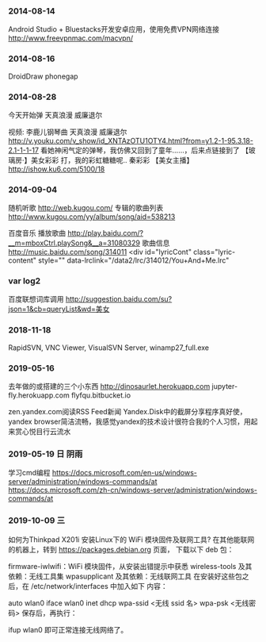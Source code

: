 ### 2014-08-14

Android Studio + Bluestacks开发安卓应用，使用免费VPN网络连接 http://www.freevpnmac.com/macvpn/

### 2014-08-16
DroidDraw
phonegap

### 2014-08-28
今天开始弹 天真浪漫 威廉退尔

视频: 李鹿儿钢琴曲 天真浪漫 威廉退尔 http://v.youku.com/v_show/id_XNTAzOTU1OTY4.html?from=y1.2-1-95.3.18-2.1-1-1-17
看她神闲气定的弹琴，我仿佛又回到了童年……，后来点链接到了
【玻璃房·】美女彩彩 打，我的彩虹糖糖呢.. 秦彩彩 【美女主播】 http://ishow.ku6.com/5100/18

### 2014-09-04
随机听歌 http://web.kugou.com/
专辑的歌曲列表 http://www.kugou.com/yy/album/song/aid=538213

百度音乐
播放歌曲   http://play.baidu.com/?__m=mboxCtrl.playSong&__a=31080329
歌曲信息  http://music.baidu.com/song/314011  <div id="lyricCont" class="lyric-content" style="" data-lrclink="/data2/lrc/314012/You+And+Me.lrc"


### var log2
百度联想词库调用	http://suggestion.baidu.com/su?json=1&cb=queryList&wd=美女

### 2018-11-18
RapidSVN, VNC Viewer, VisualSVN Server, winamp27_full.exe

### 2019-05-16
去年做的或搭建的三个小东西
http://dinosaurlet.herokuapp.com
jupyter-fly.herokuapp.com
flyfqu.bitbucket.io

zen.yandex.com阅读RSS Feed新闻
Yandex.Disk中的截屏分享程序真好使，yandex browser简洁流畅，我感觉yandex的技术设计很符合我的个人习惯，用起来赏心悦目行云流水

### 2019-05-19 日 阴雨
学习cmd编程
https://docs.microsoft.com/en-us/windows-server/administration/windows-commands/at
https://docs.microsoft.com/zh-cn/windows-server/administration/windows-commands/at


### 2019-10-09 三
如何为Thinkpad X201i 安装Linux下的 WiFi 模块固件及联网工具? 在其他能联网的机器上，转到 https://packages.debian.org 页面， 下载以下 deb 包：

firmware-iwlwifi：WiFi 模块固件，从安装出错提示中获悉
wireless-tools 及其依赖：无线工具集
wpasupplicant 及其依赖：无线联网工具
在安装好这些包之后，在 /etc/network/interfaces 中加入如下 内容：

auto wlan0
iface wlan0 inet dhcp
    wpa-ssid <无线 ssid 名>
    wpa-psk <无线密码>
保存后，再执行：

ifup wlan0
即可正常连接无线网络了。
